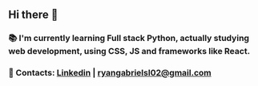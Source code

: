 ## Hi there 👋

### 📚 I'm currently learning Full stack Python, actually studying web development, using CSS, JS and frameworks like React. 

### 📧 Contacts: <a href="https://www.linkedin.com/in/ryan-gabriel-037901232/" target="_blank">Linkedin</a> | ryangabrielsl02@gmail.com
